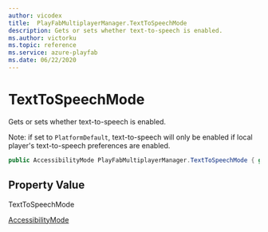 ```yaml
---
author: vicodex
title:  PlayFabMultiplayerManager.TextToSpeechMode
description: Gets or sets whether text-to-speech is enabled. 
ms.author: victorku
ms.topic: reference
ms.service: azure-playfab
ms.date: 06/22/2020
---
```


# TextToSpeechMode

Gets or sets whether text-to-speech is enabled.

Note: if set to `PlatformDefault`, text-to-speech will only be enabled if local player's text-to-speech preferences are enabled.

```csharp
public AccessibilityMode PlayFabMultiplayerManager.TextToSpeechMode { get; set; }
```

## Property Value

TextToSpeechMode

[AccessibilityMode](../../../enums/partyunityaccessibilitymode.md)
